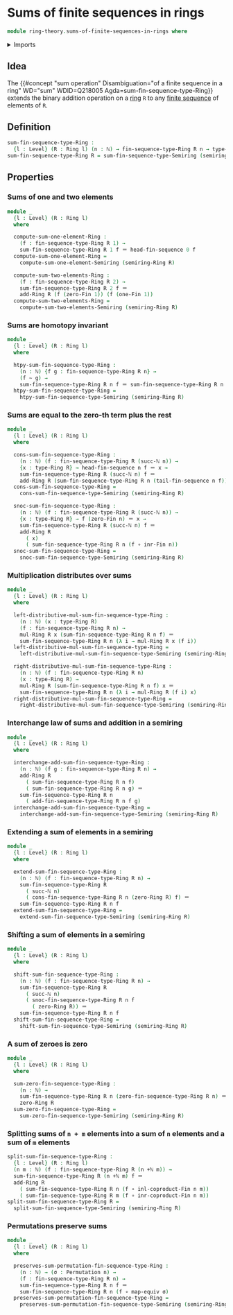 # Sums of finite sequences in rings

```agda
module ring-theory.sums-of-finite-sequences-in-rings where
```

<details><summary>Imports</summary>

```agda
open import elementary-number-theory.addition-natural-numbers
open import elementary-number-theory.natural-numbers

open import finite-group-theory.permutations-standard-finite-types

open import foundation.coproduct-types
open import foundation.equivalences
open import foundation.function-types
open import foundation.homotopies
open import foundation.identity-types
open import foundation.universe-levels

open import linear-algebra.finite-sequences-in-rings

open import lists.finite-sequences

open import ring-theory.rings
open import ring-theory.sums-of-finite-sequences-in-semirings

open import univalent-combinatorics.coproduct-types
open import univalent-combinatorics.standard-finite-types
```

</details>

## Idea

The
{{#concept "sum operation" Disambiguation="of a finite sequence in a ring" WD="sum" WDID=Q218005 Agda=sum-fin-sequence-type-Ring}}
extends the binary addition operation on a [ring](ring-theory.rings.md) `R` to
any [finite sequence](lists.finite-sequences.md) of elements of `R`.

## Definition

```agda
sum-fin-sequence-type-Ring :
  {l : Level} (R : Ring l) (n : ℕ) → fin-sequence-type-Ring R n → type-Ring R
sum-fin-sequence-type-Ring R = sum-fin-sequence-type-Semiring (semiring-Ring R)
```

## Properties

### Sums of one and two elements

```agda
module _
  {l : Level} (R : Ring l)
  where

  compute-sum-one-element-Ring :
    (f : fin-sequence-type-Ring R 1) →
    sum-fin-sequence-type-Ring R 1 f ＝ head-fin-sequence 0 f
  compute-sum-one-element-Ring =
    compute-sum-one-element-Semiring (semiring-Ring R)

  compute-sum-two-elements-Ring :
    (f : fin-sequence-type-Ring R 2) →
    sum-fin-sequence-type-Ring R 2 f ＝
    add-Ring R (f (zero-Fin 1)) (f (one-Fin 1))
  compute-sum-two-elements-Ring =
    compute-sum-two-elements-Semiring (semiring-Ring R)
```

### Sums are homotopy invariant

```agda
module _
  {l : Level} (R : Ring l)
  where

  htpy-sum-fin-sequence-type-Ring :
    (n : ℕ) {f g : fin-sequence-type-Ring R n} →
    (f ~ g) →
    sum-fin-sequence-type-Ring R n f ＝ sum-fin-sequence-type-Ring R n g
  htpy-sum-fin-sequence-type-Ring =
    htpy-sum-fin-sequence-type-Semiring (semiring-Ring R)
```

### Sums are equal to the zero-th term plus the rest

```agda
module _
  {l : Level} (R : Ring l)
  where

  cons-sum-fin-sequence-type-Ring :
    (n : ℕ) (f : fin-sequence-type-Ring R (succ-ℕ n)) →
    {x : type-Ring R} → head-fin-sequence n f ＝ x →
    sum-fin-sequence-type-Ring R (succ-ℕ n) f ＝
    add-Ring R (sum-fin-sequence-type-Ring R n (tail-fin-sequence n f)) x
  cons-sum-fin-sequence-type-Ring =
    cons-sum-fin-sequence-type-Semiring (semiring-Ring R)

  snoc-sum-fin-sequence-type-Ring :
    (n : ℕ) (f : fin-sequence-type-Ring R (succ-ℕ n)) →
    {x : type-Ring R} → f (zero-Fin n) ＝ x →
    sum-fin-sequence-type-Ring R (succ-ℕ n) f ＝
    add-Ring R
      ( x)
      ( sum-fin-sequence-type-Ring R n (f ∘ inr-Fin n))
  snoc-sum-fin-sequence-type-Ring =
    snoc-sum-fin-sequence-type-Semiring (semiring-Ring R)
```

### Multiplication distributes over sums

```agda
module _
  {l : Level} (R : Ring l)
  where

  left-distributive-mul-sum-fin-sequence-type-Ring :
    (n : ℕ) (x : type-Ring R)
    (f : fin-sequence-type-Ring R n) →
    mul-Ring R x (sum-fin-sequence-type-Ring R n f) ＝
    sum-fin-sequence-type-Ring R n (λ i → mul-Ring R x (f i))
  left-distributive-mul-sum-fin-sequence-type-Ring =
    left-distributive-mul-sum-fin-sequence-type-Semiring (semiring-Ring R)

  right-distributive-mul-sum-fin-sequence-type-Ring :
    (n : ℕ) (f : fin-sequence-type-Ring R n)
    (x : type-Ring R) →
    mul-Ring R (sum-fin-sequence-type-Ring R n f) x ＝
    sum-fin-sequence-type-Ring R n (λ i → mul-Ring R (f i) x)
  right-distributive-mul-sum-fin-sequence-type-Ring =
    right-distributive-mul-sum-fin-sequence-type-Semiring (semiring-Ring R)
```

### Interchange law of sums and addition in a semiring

```agda
module _
  {l : Level} (R : Ring l)
  where

  interchange-add-sum-fin-sequence-type-Ring :
    (n : ℕ) (f g : fin-sequence-type-Ring R n) →
    add-Ring R
      ( sum-fin-sequence-type-Ring R n f)
      ( sum-fin-sequence-type-Ring R n g) ＝
    sum-fin-sequence-type-Ring R n
      ( add-fin-sequence-type-Ring R n f g)
  interchange-add-sum-fin-sequence-type-Ring =
    interchange-add-sum-fin-sequence-type-Semiring (semiring-Ring R)
```

### Extending a sum of elements in a semiring

```agda
module _
  {l : Level} (R : Ring l)
  where

  extend-sum-fin-sequence-type-Ring :
    (n : ℕ) (f : fin-sequence-type-Ring R n) →
    sum-fin-sequence-type-Ring R
      ( succ-ℕ n)
      ( cons-fin-sequence-type-Ring R n (zero-Ring R) f) ＝
    sum-fin-sequence-type-Ring R n f
  extend-sum-fin-sequence-type-Ring =
    extend-sum-fin-sequence-type-Semiring (semiring-Ring R)
```

### Shifting a sum of elements in a semiring

```agda
module _
  {l : Level} (R : Ring l)
  where

  shift-sum-fin-sequence-type-Ring :
    (n : ℕ) (f : fin-sequence-type-Ring R n) →
    sum-fin-sequence-type-Ring R
      ( succ-ℕ n)
      ( snoc-fin-sequence-type-Ring R n f
        ( zero-Ring R)) ＝
    sum-fin-sequence-type-Ring R n f
  shift-sum-fin-sequence-type-Ring =
    shift-sum-fin-sequence-type-Semiring (semiring-Ring R)
```

### A sum of zeroes is zero

```agda
module _
  {l : Level} (R : Ring l)
  where

  sum-zero-fin-sequence-type-Ring :
    (n : ℕ) →
    sum-fin-sequence-type-Ring R n (zero-fin-sequence-type-Ring R n) ＝
    zero-Ring R
  sum-zero-fin-sequence-type-Ring =
    sum-zero-fin-sequence-type-Semiring (semiring-Ring R)
```

### Splitting sums of `n + m` elements into a sum of `n` elements and a sum of `m` elements

```agda
split-sum-fin-sequence-type-Ring :
  {l : Level} (R : Ring l)
  (n m : ℕ) (f : fin-sequence-type-Ring R (n +ℕ m)) →
  sum-fin-sequence-type-Ring R (n +ℕ m) f ＝
  add-Ring R
    ( sum-fin-sequence-type-Ring R n (f ∘ inl-coproduct-Fin n m))
    ( sum-fin-sequence-type-Ring R m (f ∘ inr-coproduct-Fin n m))
split-sum-fin-sequence-type-Ring R =
  split-sum-fin-sequence-type-Semiring (semiring-Ring R)
```

### Permutations preserve sums

```agda
module _
  {l : Level} (R : Ring l)
  where

  preserves-sum-permutation-fin-sequence-type-Ring :
    (n : ℕ) → (σ : Permutation n) →
    (f : fin-sequence-type-Ring R n) →
    sum-fin-sequence-type-Ring R n f ＝
    sum-fin-sequence-type-Ring R n (f ∘ map-equiv σ)
  preserves-sum-permutation-fin-sequence-type-Ring =
    preserves-sum-permutation-fin-sequence-type-Semiring (semiring-Ring R)
```
